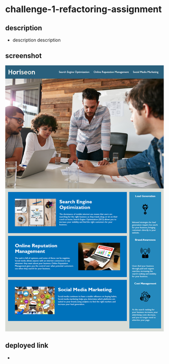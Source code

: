 # challenge-1-refactoring-assignment


## description
- description description

## screenshot
![The Horiseon webpage includes a navigation bar, a header image, and cards with text and images at the bottom of the page.](./assets/images/01-html-css-git-homework-demo.png)

## deployed link
- 
